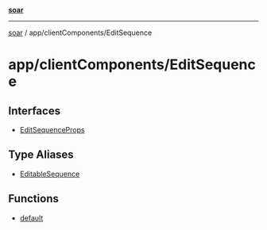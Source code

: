 [**soar**](../../../README.md)

***

[soar](../../../modules.md) / app/clientComponents/EditSequence

# app/clientComponents/EditSequence

## Interfaces

- [EditSequenceProps](interfaces/EditSequenceProps.md)

## Type Aliases

- [EditableSequence](type-aliases/EditableSequence.md)

## Functions

- [default](functions/default.md)
